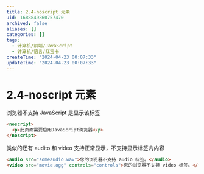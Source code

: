 ```yaml
---
title: 2.4-noscript 元素
uid: 1688849860757470
archived: false
aliases: []
categories: []
tags:
  - 计算机/前端/JavaScript
  - 计算机/语言/红宝书
createTime: "2024-04-23 00:07:33"
updateTime: "2024-04-23 00:07:33"
---
```


# 2.4-noscript 元素

浏览器不支持 JavaScript 是显示该标签

```html
<noscript>
  <p>此页面需要启用JavaScript浏览器</p>
</noscript>
```

类似的还有 audito 和 video 支持正常显示，不支持显示标签内内容

```html
<audio src="someaudio.wav">您的浏览器不支持 audio 标签。</audio>
<video src="movie.ogg" controls="controls">您的浏览器不支持 video 标签。</video>
```
